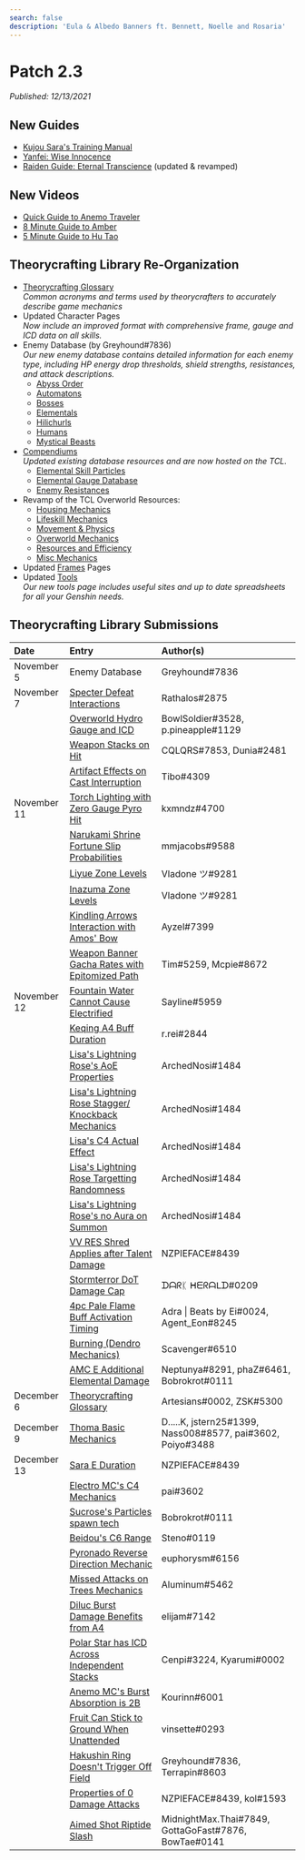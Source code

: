 ```yaml
---
search: false
description: 'Eula & Albedo Banners ft. Bennett, Noelle and Rosaria'
---
```


# Patch 2.3
*Published: 12/13/2021*

## New Guides
* [Kujou Sara's Training Manual](https://keqingmains.com/sara/)
* [Yanfei: Wise Innocence](https://keqingmains.com/yanfei/)
* [Raiden Guide: Eternal Transcience](https://keqingmains.com/raiden/) (updated & revamped)

## New Videos
* [Quick Guide to Anemo Traveler](https://www.youtube.com/watch?v=H4Y6y7JJsvM&t=20s)
* [8 Minute Guide to Amber](https://www.youtube.com/watch?v=QW40leHPgJ8)
* [5 Minute Guide to Hu Tao](https://www.youtube.com/watch?v=l6YJTXkgXdM)

## Theorycrafting Library Re-Organization

* [Theorycrafting Glossary](../theorycrafting)  
*Common acronyms and terms used by theorycrafters to accurately describe game mechanics*
* Updated Character Pages  
*Now include an improved format with comprehensive frame, gauge and ICD data on all skills.*
* Enemy Database (by Greyhound\#7836)  
*Our new enemy database contains detailed information for each enemy type, including HP energy drop thresholds, shield strengths, resistances, and attack descriptions.*
  * [Abyss Order](../enemy-data/abyss-order)
  * [Automatons](../enemy-data/automatons)
  * [Bosses](../enemy-data/bosses)
  * [Elementals](../enemy-data/elementals)
  * [Hilichurls](../enemy-data/hilichurls)
  * [Humans](../enemy-data/humans)
  * [Mystical Beasts](../enemy-data/mystical-beasts)
* [Compendiums](../resources/compendiums)  
*Updated existing database resources and are now hosted on the TCL.*
  * [Elemental Skill Particles](../resources/compendiums/elemental-skill-particles)
  * [Elemental Gauge Database](../resources/compendiums/elemental-gauges)
  * [Enemy Resistances](../resources/compendiums/enemy-resistances)
* Revamp of the TCL Overworld Resources:
  * [Housing Mechanics](../general-mechanics/housing)
  * [Lifeskill Mechanics](../general-mechanics/lifeskills)
  * [Movement & Physics](../general-mechanics/movement-and-physics)
  * [Overworld Mechanics](../general-mechanics/overworld)
  * [Resources and Efficiency](../general-mechanics/resources-and-efficiency)
  * [Misc Mechanics](../general-mechanics/miscellaneous-entries)
* Updated [Frames](../combat-mechanics/frames) Pages
* Updated [Tools](../resources/tools)  
*Our new tools page includes useful sites and up to date spreadsheets for all your Genshin needs.*



## Theorycrafting Library Submissions

| Date | Entry | Author\(s\) |
| :--- | :--- | :--- |
| November 5 | Enemy Database | Greyhound\#7836 |
| November 7 | [Specter Defeat Interactions](../evidence/combat-mechanics/enemy-mechanics/enemy-interactions#specter-defeat-interaction) | Rathalos#2875 
| | [Overworld Hydro Gauge and ICD](../evidence/general-mechanics/overworld#overworld-hydro-gauge-and-icd) | BowlSoldier\#3528, p.pineapple\#1129 |
| | [Weapon Stacks on Hit](../evidence/equipment/weapons#weapon-stacks-on-hit) | CQLQRS\#7853, Dunia\#2481 |
| | [Artifact Effects on Cast Interruption](../evidence/equipment/artifacts#artifact-effects-on-cast-interruption) | Tibo\#4309 |
| November 11 | [Torch Lighting with Zero Gauge Pyro Hit](../evidence/general-mechanics/overworld#torch-lighting-with-zero-gauge-pyro-hits) | kxmndz\#4700 |
| | [Narukami Shrine Fortune Slip Probabilities](../evidence/general-mechanics/miscellaneous-entries#narukami-shrine-fortune-slip-probabilities) | mmjacobs\#9588 |
| | [Liyue Zone Levels](../evidence/general-mechanics/overworld#liyue) | Vladone ツ\#9281 |
| | [Inazuma Zone Levels](../evidence/general-mechanics/overworld#inazuma) | Vladone ツ\#9281 |
| | [Kindling Arrows Interaction with Amos' Bow](../evidence/characters/yoimiya#kindling-arrows-interaction-with-amos-bow) | Ayzel\#7399 |
| | [Weapon Banner Gacha Rates with Epitomized Path](../evidence/general-mechanics/gacha#weapon-banner-gacha-rates-with-epitomized-path) | Tim\#5259, Mcpie\#8672 |
| November 12 | [Fountain Water Cannot Cause Electrified](../evidence/general-mechanics/overworld#fountain-water-cannot-cause-electrified) | Sayline\#5959 |
| | [Keqing A4 Buff Duration](../evidence/characters/electro/keqing#a4-crit-rate-and-er-buff-duration) | r.rei\#2844 |
| | [Lisa's Lightning Rose's AoE Properties](../evidence/characters/electro/lisa#lightning-rose-has-limited-quadratic-properties-and-impact-aoe) | ArchedNosi\#1484 |
| | [Lisa's Lightning Rose Stagger/<br />Knockback Mechanics](../evidence/characters/electro/lisa#lisas-lightning-rose-stagger-knockback-mechanics) | ArchedNosi\#1484 |
| | [Lisa's C4 Actual Effect](../evidence/characters/electro/lisa#c4-description-and-actual-effects-are-miscommunicated) | ArchedNosi\#1484 |
| | [Lisa's Lightning Rose Targetting Randomness](../evidence/characters/electro/) | ArchedNosi\#1484 |lisa#lisas-lightning-rose-is-random-when-targeting-entities-+-total-count)
| | [Lisa's Lightning Rose's no Aura on Summon](../evidence/characters/electro/lisa#lightning-roses-initial-summon-damage-does-not-apply-electro-aura) | ArchedNosi\#1484 |
| | [VV RES Shred Applies after Talent Damage](../evidence/equipment/artifacts#vv-res-shred-applies-after-talent-damage) | NZPIEFACE\#8439 |
| | [Stormterror DoT Damage Cap](../evidence/combat-mechanics/enemy-mechanics/enemy-interactions#stormterror-dot-damage-cap) | ᗪᗩᖇᛕ ᕼᗴᖇᗩᒪᗪ\#0209 |
| | [4pc Pale Flame Buff Activation Timing](../evidence/equipment/artifacts#4pc-pale-flame-buff-activation-timing) | Adra \| Beats by Ei\#0024, Agent_Eon\#8245 |
| | [Burning \(Dendro Mechanics\)](../evidence/combat-mechanics/elemental-effects/transformative-reactions#burning) | Scavenger\#6510 |
| | [AMC E Additional Elemental Damage](../evidence/characters/anemo/traveler-anemo#amc-e-additional-elemental-damage) | Neptunya\#8291, phaZ\#6461, Bobrokrot\#0111 |
| December 6 | [Theorycrafting Glossary](../theorycrafting) | Artesians\#0002, ZSK\#5300 |
| December 9 | [Thoma Basic Mechanics](../evidence/characters/pyro/thoma#basic-thoma-mechanics) | D.....K, jstern25\#1399, Nass008\#8577, pai\#3602, Poiyo\#3488
| December 13 | [Sara E Duration](../evidence/characters/electro/sara#skill-mechanics-1) | NZPIEFACE\#8439 |
| | [Electro MC's C4 Mechanics](../evidence/characters/electro/traveler-electro#c4-fickle-cloudstrike) | pai\#3602 |
| | [Sucrose's Particles spawn tech](../evidence/characters/anemo/sucrose#sucroses-particles-spawn-on-the-direction-shes-facing) | Bobrokrot\#0111 |
| | [Beidou's C6 Range](../evidence/characters/electro/beidou#beidous-c6-range-is-extremely-short) | Steno\#0119 |
| | [Pyronado Reverse Direction Mechanic](../evidence/characters/pyro/xiangling#pyronado-reverse-direction-mechanic) | euphorysm\#6156 |
| | [Missed Attacks on Trees Mechanics](../evidence/general-mechanics/resources-and-efficiency#missed-attacks-still-mark-trees-for-unholy-harvesting) | Aluminum\#5462 |
| | [Diluc Burst Damage Benefits from A4](../evidence/characters/pyro/diluc#diluc-burst-damage-benefits-from-a4) | elijam\#7142 |
| | [Polar Star has ICD Across Independent Stacks](../evidence/equipment/weapons#polar-star-has-icd-across-independent-stacks) | Cenpi\#3224, Kyarumi\#0002 |
| | [Anemo MC's Burst Absorption is 2B](../evidence/characters/anemo/traveler-anemo#anemo-mcs-burst-absorption-is-2b) | Kourinn\#6001 |
| | [Fruit Can Stick to Ground When Unattended](../evidence/general-mechanics/miscellaneous-entries#fruit-can-stick-to-ground-when-left-unattended) | vinsette\#0293 |
| | [Hakushin Ring Doesn't Trigger Off Field](../evidence/equipment/weapons#hakushin-ring-doesnt-trigger-off-field) | Greyhound\#7836, Terrapin\#8603 | 
| | [Properties of 0 Damage Attacks](../evidence/combat-mechanics/damage/other/zero-damage-attacks#properties-of-0-damage-attacks) | NZPIEFACE\#8439, kol\#1593 |
| | [Aimed Shot Riptide Slash](../evidence/characters/hydro/tartaglia#aimed-shot-riptide-slash) | MidnightMax.Thai\#7849, GottaGoFast\#7876, BowTae\#0141 | 